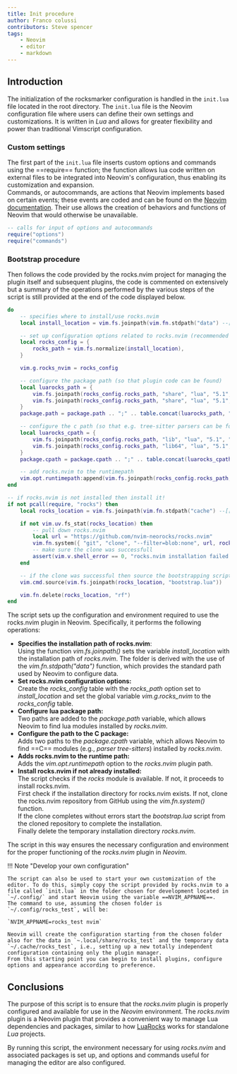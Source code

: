 ```yaml
---
title: Init procedure
author: Franco colussi
contributors: Steve spencer
tags:
    - Neovim
    - editor
    - markdown
---
```


## Introduction

The initialization of the rocksmarker configuration is handled in the `init.lua` file located in the root directory. The `init.lua` file is the Neovim configuration file where users can define their own settings and customizations. It is written in *Lua* and allows for greater flexibility and power than traditional Vimscript configuration.

### Custom settings

The first part of the `init.lua` file inserts custom options and commands using the ==require== function; the function allows lua code written on external files to be integrated into Neovim's configuration, thus enabling its customization and expansion.  
Commands, or autocommands, are actions that Neovim implements based on certain events; these events are coded and can be found on the [Neovim documentation](https://Neovim.io/doc/user/autocmd.html#_5.-events). Their use allows the creation of behaviors and functions of Neovim that would otherwise be unavailable.

```lua linenums="2"
-- calls for input of options and autocommands
require("options")
require("commands")
```

### Bootstrap procedure

Then follows the code provided by the rocks.nvim project for managing the plugin itself and subsequent plugins, the code is commented on extensively but a summary of the operations performed by the various steps of the script is still provided at the end of the code displayed below.

```lua title="rocks.nvim bootstrap" linenums="7" hl_lines="3 6 7 13 20 27 32 37 43 45"
do
    -- specifies where to install/use rocks.nvim
    local install_location = vim.fs.joinpath(vim.fn.stdpath("data") --[[@as string]], "rocks")

    -- set up configuration options related to rocks.nvim (recommended to leave as default)
    local rocks_config = {
        rocks_path = vim.fs.normalize(install_location),
    }

    vim.g.rocks_nvim = rocks_config

    -- configure the package path (so that plugin code can be found)
    local luarocks_path = {
        vim.fs.joinpath(rocks_config.rocks_path, "share", "lua", "5.1", "?.lua"),
        vim.fs.joinpath(rocks_config.rocks_path, "share", "lua", "5.1", "?", "init.lua"),
    }
    package.path = package.path .. ";" .. table.concat(luarocks_path, ";")

    -- configure the c path (so that e.g. tree-sitter parsers can be found)
    local luarocks_cpath = {
        vim.fs.joinpath(rocks_config.rocks_path, "lib", "lua", "5.1", "?.so"),
        vim.fs.joinpath(rocks_config.rocks_path, "lib64", "lua", "5.1", "?.so"),
    }
    package.cpath = package.cpath .. ";" .. table.concat(luarocks_cpath, ";")

    -- add rocks.nvim to the runtimepath
    vim.opt.runtimepath:append(vim.fs.joinpath(rocks_config.rocks_path, "lib", "luarocks", "rocks-5.1", "rocks.nvim", "*"))
end

-- if rocks.nvim is not installed then install it!
if not pcall(require, "rocks") then
    local rocks_location = vim.fs.joinpath(vim.fn.stdpath("cache") --[[@as string]], "rocks.nvim")

    if not vim.uv.fs_stat(rocks_location) then
        -- pull down rocks.nvim
        local url = "https://github.com/nvim-neorocks/rocks.nvim"
        vim.fn.system({ "git", "clone", "--filter=blob:none", url, rocks_location })
        -- make sure the clone was successfull
        assert(vim.v.shell_error == 0, "rocks.nvim installation failed. try exiting and re-entering Neovim!")
    end

    -- if the clone was successful then source the bootstrapping script
    vim.cmd.source(vim.fs.joinpath(rocks_location, "bootstrap.lua"))

    vim.fn.delete(rocks_location, "rf")
end
```

The script sets up the configuration and environment required to use the rocks.nvim plugin in Neovim. Specifically, it performs the following operations:

- **Specifies the installation path of rocks.nvim**:  
Using the function *vim.fs.joinpath()* sets the variable *install_location* with the installation path of *rocks.nvim*. The folder is derived with the use of the *vim.fn.stdpath("data")* function, which provides the standard path used by Neovim to configure data.
- **Set rocks.nvim configuration options:**  
Create the *rocks_config* table with the *rocks_path* option set to *install_location* and set the global variable *vim.g.rocks_nvim* to the *rocks_config* table.
- **Configure lua package path:**  
Two paths are added to the *package.path* variable, which allows Neovim to find lua modules installed by *rocks.nvim*.
- **Configure the path to the C package:**  
Adds two paths to the *package.cpath* variable, which allows Neovim to find ==C== modules (e.g., *parser tree-sitters*) installed by *rocks.nvim*.
- **Adds rocks.nvim to the runtime path:**  
Adds the *vim.opt.runtimepath* option to the *rocks.nvim* plugin path.
- **Install rocks.nvim if not already installed:**  
The script checks if the *rocks* module is available. If not, it proceeds to install rocks.nvim.  
First check if the installation directory for rocks.nvim exists. If not, clone the rocks.nvim repository from GitHub using the *vim.fn.system()* function.  
If the clone completes without errors start the *bootstrap.lua* script from the cloned repository to complete the installation.  
Finally delete the temporary installation directory *rocks.nvim*.

The script in this way ensures the necessary configuration and environment for the proper functioning of the *rocks.nvim* plugin in *Neovim*.

!!! Note "Develop your own configuration"

    The script can also be used to start your own customization of the editor. To do this, simply copy the script provided by rocks.nvim to a file called `init.lua` in the folder chosen for development located in `~/.config/` and start Neovim using the variable ==NVIM_APPNAME==.  
    The command to use, assuming the chosen folder is `~/.config/rocks_test`, will be:

    `NVIM_APPNAME=rocks_test nvim`

    Neovim will create the configuration starting from the chosen folder also for the data in `~.local/share/rocks_test` and the temporary data `~/.cache/rocks_test`, i.e., setting up a new totally independent configuration containing only the plugin manager.  
    From this starting point you can begin to install plugins, configure options and appearance according to preference.

## Conclusions

The purpose of this script is to ensure that the *rocks.nvim* plugin is properly configured and available for use in the *Neovim* environment. The *rocks.nvim* plugin is a Neovim plugin that provides a convenient way to manage Lua dependencies and packages, similar to how [LuaRocks](https://luarocks.org) works for standalone *Lua* projects.

By running this script, the environment necessary for using *rocks.nvim* and associated packages is set up, and options and commands useful for managing the editor are also configured.
